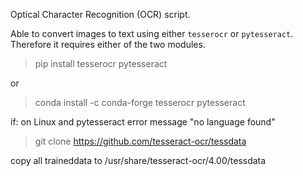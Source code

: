 Optical Character Recognition (OCR) script.

Able to convert images to text using either `tesserocr` or `pytesseract`. Therefore it requires either of the two modules.

> pip install tesserocr pytesseract

or

> conda install -c conda-forge tesserocr pytesseract

if: on Linux and pytesseract error message "no language found"

> git clone https://github.com/tesseract-ocr/tessdata

copy all traineddata to /usr/share/tesseract-ocr/4.00/tessdata
